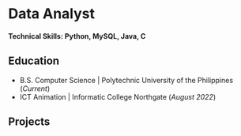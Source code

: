 # Data Analyst

#### Technical Skills: Python, MySQL, Java, C

## Education
- B.S. Computer Science | Polytechnic University of the Philippines (_Current_)								       		
- ICT Animation	| Informatic College Northgate (_August 2022_)	 			        		

## Projects
